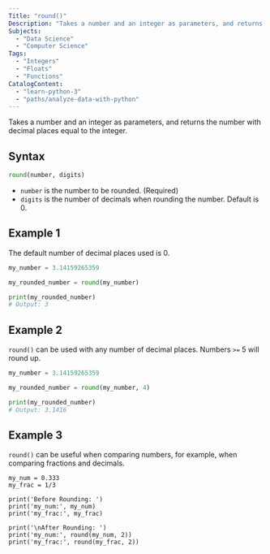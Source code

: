 ```yaml
---
Title: "round()"
Description: "Takes a number and an integer as parameters, and returns the number with decimal places equal to the integer."
Subjects:
  - "Data Science"
  - "Computer Science"
Tags: 
  - "Integers"
  - "Floats"
  - "Functions"
CatalogContent: 
  - "learn-python-3"
  - "paths/analyze-data-with-python"
---
```


 

Takes a number and an integer as parameters, and returns the number with decimal places equal to the integer.

## Syntax

```python
round(number, digits)
```

- `number` is the number to be rounded. (Required)
- `digits` is the number of decimals when rounding the number. Default is 0.

## Example 1

The default number of decimal places used is 0.

```python
my_number = 3.14159265359

my_rounded_number = round(my_number)

print(my_rounded_number)
# Output: 3
```

## Example 2

`round()` can be used with any number of decimal places. Numbers `>=` 5 will round up.

```python
my_number = 3.14159265359

my_rounded_number = round(my_number, 4)

print(my_rounded_number)
# Output: 3.1416
```

## Example 3

`round()` can be useful when comparing numbers, for example, when comparing fractions and decimals.

```codebyte/py
my_num = 0.333
my_frac = 1/3

print('Before Rounding: ')
print('my_num:', my_num)
print('my_frac:', my_frac)

print('\nAfter Rounding: ')
print('my_num:', round(my_num, 2))
print('my_frac:', round(my_frac, 2))
```
